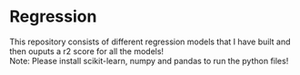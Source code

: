 # Regression
This repository consists of different regression models that I have built and then ouputs a r2 score for all the models!\
Note: Please install scikit-learn, numpy and pandas to run the python files!
